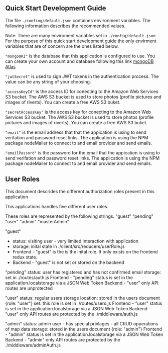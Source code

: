 ## Quick Start Development Guide

The file `./confing/default.json` containes environment variables.  The following information describes the recommended values.

Note: There are many enviroment variables set in `./config/default.json`  For the purpose of this quick start development guide the only envirment variables that are of concern are the ones listed below.  

`"mongoURI"` is the database that this application is configured to use.  You can create your own account and database following this link [mongoDB Atlas](https://www.mongodb.com/cloud/atlas)

`"jwtSecret"` is used to sign JWT tokens in the authentication process.  The value can be any string of your choosing.

`"accessKeyId"` is the access ID for conecting to the Amazon Web Services S3 bucket.  The AWS S3 bucket is used to store photos (profile pictures and images of riverts).  You can create a free AWS S3 buket.

`"secretAccessKey"` is the access key for conecting to the Amazon Web Services S3 bucket.  The AWS S3 bucket is used to store photos (profile pictures and images of riverts).  You can create a free AWS S3 buket.

`"email"` is the email address that that the appication is using to send verifation and password reset links.  The application is using the NPM package nodeMailer to connect to and email provider and send emails.

`"emailPassord"` is the password for the email that the appication is using to send verifation and password reset links.  The application is using the NPM package nodeMailer to connect to and email provider and send emails.


## User Roles
This document descrides the different authorization roles present in this application

This applications handles five different user roles.

These roles are represented by the following strings.
"guest"
"pending"
"user"
"admin"
"masterAdmin"

"guest"
- status: visiting user - very limited interaction with application
- storage: inital state in ./client/src/reducers/userRole.js
- Frontend - "guest" is the is the inital role. It only exists on the frontend redux state.
- Backend - "guest" is not set or stored on the backend

"pending"
status: user has registered and has not confirmed email
storage: set in ./routes/auth.js
Frontend - "pending" status is set in the application.localstorage via a JSON Web Token
Backend - "user" only API routes are unprotected

"user"
status: regular users
storage location: stored in the users document {role: "user"}
set: this role is set in ./routes/users.js
Frontend - "user" status is set in the application.localstorage via a JSON Web Token
Backend - "user" only API routes are protected by the ./middleware/auth.js

"admin"
status: admin user - has special privlages - all CRUD opperations of map data
storage: stored in the users document {role: "admin"}
Frontend - "admin" status is set in the application.localstorage via a JSON Web Token
Backend - "admin" only API routes are protected by the ./middleware/adminAuth.js
